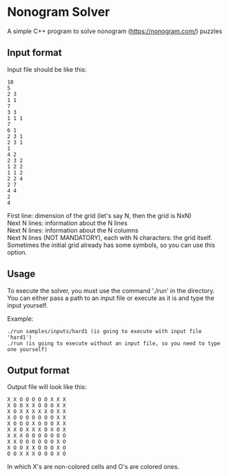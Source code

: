 # Nonogram Solver
A simple C++ program to solve nonogram (https://nonogram.com/) puzzles

## Input format

Input file should be like this:

```
10
5
2 3
1 1
7
3 3
1 1 1
7
6 1
2 3 1
2 3 1
1
4 2
2 3 2
1 2 2
1 1 2
2 2 4
2 7
4 4
2
4
```

First line: dimension of the grid (let's say N, then the grid is NxN)   
Next N lines: information about the N lines   
Next N lines: information about the N columns   
Next N lines (NOT MANDATORY), each with N characters: the grid itself. Sometimes the initial grid already has some symbols, so you can use this option.

## Usage

To execute the solver, you must use the command './run' in the directory.
You can either pass a path to an input file or execute as it is and type the input yourself.

Example:
```
./run samples/inputs/hard1 (is going to execute with input file 'hard1')
./run (is going to execute without an input file, so you need to type one yourself)
```

## Output format

Output file will look like this:
```
X X O O O O O X X X
X O O X X O O O X X
X O X X X X X O X X
X O O O O O O O X X
X O O O X O O O X X
X X O X X X O X O X
X X X O O O O O O O
X X O O O O O O X O
X O O X X O O O X O
O O X X X O O O X O
```

In which X's are non-colored cells and O's are colored ones.
